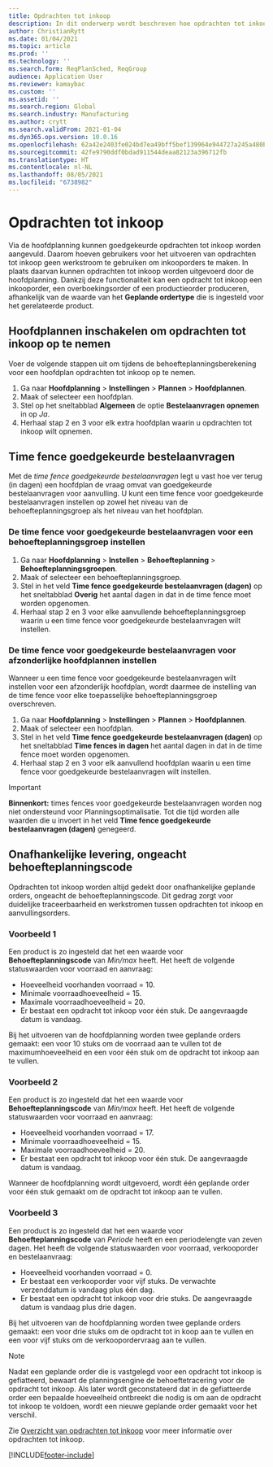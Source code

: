 ```yaml
---
title: Opdrachten tot inkoop
description: In dit onderwerp wordt beschreven hoe opdrachten tot inkoop worden ondersteund in Planningsoptimalisatie.
author: ChristianRytt
ms.date: 01/04/2021
ms.topic: article
ms.prod: ''
ms.technology: ''
ms.search.form: ReqPlanSched, ReqGroup
audience: Application User
ms.reviewer: kamaybac
ms.custom: ''
ms.assetid: ''
ms.search.region: Global
ms.search.industry: Manufacturing
ms.author: crytt
ms.search.validFrom: 2021-01-04
ms.dyn365.ops.version: 10.0.16
ms.openlocfilehash: 62a42e2403fe024bd7ea49bff5bef139964e944727a245a480bc240c112154cf
ms.sourcegitcommit: 42fe9790ddf0bdad911544deaa82123a396712fb
ms.translationtype: HT
ms.contentlocale: nl-NL
ms.lasthandoff: 08/05/2021
ms.locfileid: "6738982"
---
```

# <a name="purchase-requisitions"></a>Opdrachten tot inkoop

Via de hoofdplanning kunnen goedgekeurde opdrachten tot inkoop worden aangevuld. Daarom hoeven gebruikers voor het uitvoeren van opdrachten tot inkoop geen werkstroom te gebruiken om inkooporders te maken. In plaats daarvan kunnen opdrachten tot inkoop worden uitgevoerd door de hoofdplanning. Dankzij deze functionaliteit kan een opdracht tot inkoop een inkooporder, een overboekingsorder of een productieorder produceren, afhankelijk van de waarde van het **Geplande ordertype** die is ingesteld voor het gerelateerde product.

## <a name="enable-master-plans-to-include-requisitions"></a>Hoofdplannen inschakelen om opdrachten tot inkoop op te nemen

Voer de volgende stappen uit om tijdens de behoefteplanningsberekening voor een hoofdplan opdrachten tot inkoop op te nemen.

1. Ga naar **Hoofdplanning** \> **Instellingen** \> **Plannen** \> **Hoofdplannen**.
1. Maak of selecteer een hoofdplan.
1. Stel op het sneltabblad **Algemeen** de optie **Bestelaanvragen opnemen** in op *Ja*.
1. Herhaal stap 2 en 3 voor elk extra hoofdplan waarin u opdrachten tot inkoop wilt opnemen.

## <a name="approved-requisitions-time-fence"></a>Time fence goedgekeurde bestelaanvragen

Met de *time fence goedgekeurde bestelaanvragen* legt u vast hoe ver terug (in dagen) een hoofdplan de vraag omvat van goedgekeurde bestelaanvragen voor aanvulling. U kunt een time fence voor goedgekeurde bestelaanvragen instellen op zowel het niveau van de behoefteplanningsgroep als het niveau van het hoofdplan.

### <a name="set-the-approved-requisitions-time-fence-for-a-coverage-group"></a>De time fence voor goedgekeurde bestelaanvragen voor een behoefteplanningsgroep instellen

1. Ga naar **Hoofdplanning** \> **Instellen** \> **Behoefteplanning** \> **Behoefteplanningsgroepen**.
1. Maak of selecteer een behoefteplanningsgroep.
1. Stel in het veld **Time fence goedgekeurde bestelaanvragen (dagen)** op het sneltabblad **Overig** het aantal dagen in dat in de time fence moet worden opgenomen.
1. Herhaal stap 2 en 3 voor elke aanvullende behoefteplanningsgroep waarin u een time fence voor goedgekeurde bestelaanvragen wilt instellen.

### <a name="set-the-approved-requisitions-time-fence-for-individual-master-plans"></a>De time fence voor goedgekeurde bestelaanvragen voor afzonderlijke hoofdplannen instellen

Wanneer u een time fence voor goedgekeurde bestelaanvragen wilt instellen voor een afzonderlijk hoofdplan, wordt daarmee de instelling van de time fence voor elke toepasselijke behoefteplanningsgroep overschreven.

1. Ga naar **Hoofdplanning** \> **Instellingen** \> **Plannen** \> **Hoofdplannen**.
1. Maak of selecteer een hoofdplan.
1. Stel in het veld **Time fence goedgekeurde bestelaanvragen (dagen)** op het sneltabblad **Time fences in dagen** het aantal dagen in dat in de time fence moet worden opgenomen.
1. Herhaal stap 2 en 3 voor elk aanvullend hoofdplan waarin u een time fence voor goedgekeurde bestelaanvragen wilt instellen.

> [!IMPORTANT]
> **Binnenkort:** times fences voor goedgekeurde bestelaanvragen worden nog niet ondersteund voor Planningsoptimalisatie. Tot die tijd worden alle waarden die u invoert in het veld **Time fence goedgekeurde bestelaanvragen (dagen)** genegeerd.

## <a name="independent-supply-regardless-of-coverage-code"></a>Onafhankelijke levering, ongeacht behoefteplanningscode

Opdrachten tot inkoop worden altijd gedekt door onafhankelijke geplande orders, ongeacht de behoefteplanningscode. Dit gedrag zorgt voor duidelijke traceerbaarheid en werkstromen tussen opdrachten tot inkoop en aanvullingsorders.

### <a name="example-1"></a>Voorbeeld 1

Een product is zo ingesteld dat het een waarde voor **Behoefteplanningscode** van *Min/max* heeft. Het heeft de volgende statuswaarden voor voorraad en aanvraag:

- Hoeveelheid voorhanden voorraad = 10.
- Minimale voorraadhoeveelheid = 15.
- Maximale voorraadhoeveelheid = 20.
- Er bestaat een opdracht tot inkoop voor één stuk. De aangevraagde datum is vandaag.

Bij het uitvoeren van de hoofdplanning worden twee geplande orders gemaakt: een voor 10 stuks om de voorraad aan te vullen tot de maximumhoeveelheid en een voor één stuk om de opdracht tot inkoop aan te vullen.

### <a name="example-2"></a>Voorbeeld 2

Een product is zo ingesteld dat het een waarde voor **Behoefteplanningscode** van *Min/max* heeft. Het heeft de volgende statuswaarden voor voorraad en aanvraag:

- Hoeveelheid voorhanden voorraad = 17.
- Minimale voorraadhoeveelheid = 15.
- Maximale voorraadhoeveelheid = 20.
- Er bestaat een opdracht tot inkoop voor één stuk. De aangevraagde datum is vandaag.

Wanneer de hoofdplanning wordt uitgevoerd, wordt één geplande order voor één stuk gemaakt om de opdracht tot inkoop aan te vullen.

### <a name="example-3"></a>Voorbeeld 3

Een product is zo ingesteld dat het een waarde voor **Behoefteplanningscode** van *Periode* heeft en een periodelengte van zeven dagen. Het heeft de volgende statuswaarden voor voorraad, verkooporder en bestelaanvraag:

- Hoeveelheid voorhanden voorraad = 0.
- Er bestaat een verkooporder voor vijf stuks. De verwachte verzenddatum is vandaag plus één dag.
- Er bestaat een opdracht tot inkoop voor drie stuks. De aangevraagde datum is vandaag plus drie dagen.

Bij het uitvoeren van de hoofdplanning worden twee geplande orders gemaakt: een voor drie stuks om de opdracht tot in koop aan te vullen en een voor vijf stuks om de verkoopordervraag aan te vullen.

> [!NOTE]
> Nadat een geplande order die is vastgelegd voor een opdracht tot inkoop is gefiatteerd, bewaart de planningsengine de behoeftetracering voor de opdracht tot inkoop. Als later wordt geconstateerd dat in de gefiatteerde order een bepaalde hoeveelheid ontbreekt die nodig is om aan de opdracht tot inkoop te voldoen, wordt een nieuwe geplande order gemaakt voor het verschil.

Zie [Overzicht van opdrachten tot inkoop](../../procurement/purchase-requisitions-overview.md) voor meer informatie over opdrachten tot inkoop.


[!INCLUDE[footer-include](../../../includes/footer-banner.md)]